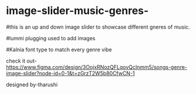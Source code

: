 # image-slider-music-genres-

#this is an up and down image slider to showcase different gneres of music.

#lummi plugging used to add images

#Kalnia font type to match every genre vibe

check it out- https://www.figma.com/design/3OojxRNozQFLqovQcInmm5/songs-genre-image-slider?node-id=0-1&t=zGrzT2W5b80CfwCN-1

designed by-tharushi
